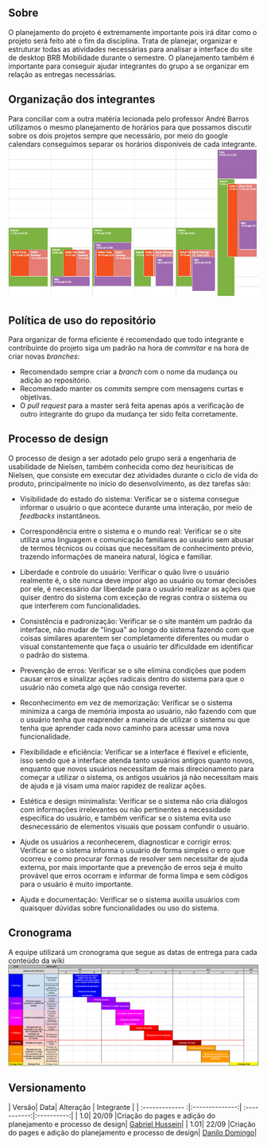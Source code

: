 ## Sobre
  O planejamento do projeto é extremamente importante pois irá ditar como o projeto será feito até o fim da disciplina. Trata de planejar, organizar e estruturar todas as atividades necessárias para analisar a interface do site de desktop BRB Mobilidade durante o semestre. O planejamento também é importante para conseguir ajudar integrantes do grupo a se organizar em relação as entregas necessárias.

## Organização dos integrantes
  Para conciliar com a outra matéria lecionada pelo professor André Barros utilizamos o mesmo planejamento de horários para que possamos discutir sobre os dois projetos sempre que necessário, por meio do google calendars conseguimos separar os horários disponíveis de cada integrante.
![alt text](images/horarios.png)

## Política de uso do repositório
  Para organizar de forma eficiente é recomendado que todo integrante e contribuinte do projeto siga um padrão na hora de _commitar_ e na hora de criar novas _branches_:

- Recomendado sempre criar a _branch_ com o nome da mudança ou adição ao repositório.
- Recomendado manter os _commits_ sempre com mensagens curtas e objetivas.
- O _pull request_ para a master será feita apenas após a verificação de outro integrante do grupo da mudança ter sido feita corretamente.

## Processo de design
  O processo de design a ser adotado pelo grupo será a engenharia de usabilidade de Nielsen, também conhecida como dez heurísiticas de Nielsen, que consiste em executar dez atividades durante o ciclo de vida do produto, principalmente no início do desenvolvimento, as dez tarefas são:

- Visibilidade do estado do sistema: 
Verificar se o sistema consegue informar o usuário o que acontece durante uma interação, por meio de _feedbacks_ instantâneos.

- Correspondência entre o sistema e o mundo real:
Verificar se o site utiliza uma linguagem e comunicação familiares ao usuário sem abusar de termos técnicos ou coisas que necessitam de conhecimento prévio, trazendo informações de maneira natural, lógica e familiar.

- Liberdade e controle do usuário:
Verificar o quão livre o usuário realmente é, o site nunca deve impor algo ao usuário ou tomar decisões por ele, é necessário dar liberdade para o usuário realizar as ações que quiser dentro do sistema com exceção de regras contra o sistema ou que interferem com funcionalidades.

- Consistência e padronização:
Verificar se o site mantém um padrão da interface, não mudar de "língua" ao longo do sistema fazendo com que coisas similares aparentem ser completamente diferentes ou mudar o visual constantemente que faça o usuário ter dificuldade em identificar o padrão do sistema.

- Prevenção de erros:
Verificar se o site elimina condições que podem causar erros e sinalizar ações radicais dentro do sistema para que o usuário não cometa algo que não consiga reverter.

- Reconhecimento em vez de memorização:
Verificar se o sistema minimiza a carga de memória imposta ao usuário, não fazendo com que o usuário tenha que reaprender a maneira de utilizar o sistema ou que tenha que aprender cada novo caminho para acessar uma nova funcionalidade.

- Flexibilidade e eficiência:
Verificar se a interface é flexível e eficiente, isso sendo que a interface atenda tanto usuários antigos quanto novos, enquanto que novos usuários necessitam de mais direcionamento para começar a utilizar o sistema, os antigos usuários já não necessitam mais de ajuda e já visam uma maior rapidez de realizar ações.

- Estética e design minimalista:
Verificar se o sistema não cria diálogos com informações irrelevantes ou não pertinentes a necessidade específica do usuário, e também verificar se o sistema evita uso desnecessário de elementos visuais que possam confundir o usuário.

- Ajude os usuários a reconhecerem, diagnosticar e corrigir erros: 
Verificar se o sistema informa o usuário de forma simples o erro que ocorreu e como procurar formas de resolver sem necessitar de ajuda externa, por mais importante que a prevenção de erros seja é muito provável que erros ocorram e informar de forma limpa e sem códigos para o usuário é muito importante.

- Ajuda e documentação:
Verificar se o sistema auxilia usuários com quaisquer dúvidas sobre funcionalidades ou uso do sistema.

## Cronograma
A equipe utilizará um cronograma que segue as datas de entrega para cada conteúdo da wiki
![alt text](images/cronograma.png)

## Versionamento
| Versão| Data| Alteração | Integrante |
| :------------- :|:--------------:| :-----------:|:----------:|
| 1.0| 20/09 |Criação do pages e adição do planejamento e processo de design| [Gabriel Hussein](https://github.com/GabrielHussein)|
| 1.01| 22/09 |Criação do pages e adição do planejamento e processo de design| [Danilo Domingo](https://github.com/danilow200)|